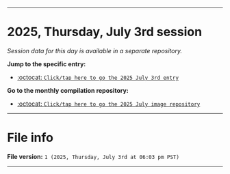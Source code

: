 
***

# 2025, Thursday, July 3rd session

_Session data for this day is available in a separate repository._

**Jump to the specific entry:**

- [:octocat: `Click/tap here to go the 2025 July 3rd entry`](https://github.com/seanpm2001/SeansLifeArchive_Images_MotorWorld_CarFactory_Y2025_V7/tree/SeansLifeArchive_Images_MotorWorld_CarFactory_Y2025_V7_Main-dev/2025/07_July/03/)

**Go to the monthly compilation repository:**

- [:octocat: `Click/tap here to go the 2025 July image repository`](https://github.com/seanpm2001/SeansLifeArchive_Images_MotorWorld_CarFactory_Y2025_V7/)

***

# File info

**File version:** `1 (2025, Thursday, July 3rd at 06:03 pm PST)`

***
